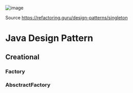 ![image](https://github.com/user-attachments/assets/450f1b85-5092-4f37-a7a2-4956701bc43f)

Source https://refactoring.guru/design-patterns/singleton

# Java Design Pattern
## Creational
### Factory
### AbsctractFactory
